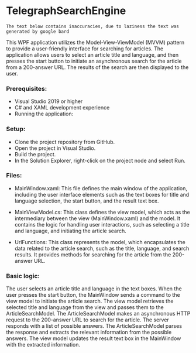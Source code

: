 # TelegraphSearchEngine

` The text below contains inaccuracies, due to laziness the text was generated by google bard `

This WPF application utilizes the Model-View-ViewModel (MVVM) pattern to provide a user-friendly interface for searching for articles. The application allows users to select an article title and language, and then presses the start button to initiate an asynchronous search for the article from a 200-answer URL. The results of the search are then displayed to the user.

### Prerequisites:

- Visual Studio 2019 or higher
- C# and XAML development experience
- Running the application:

### Setup:
- Clone the project repository from GitHub.
- Open the project in Visual Studio.
- Build the project.
- In the Solution Explorer, right-click on the project node and select Run.

### Files:
- MainWindow.xaml: This file defines the main window of the application, including the user interface elements such as the text boxes for title and language selection, the start button, and the result text box.

- MainViewModel.cs: This class defines the view model, which acts as the intermediary between the view (MainWindow.xaml) and the model. It contains the logic for handling user interactions, such as selecting a title and language, and initiating the article search.

- UrlFunctions: This class represents the model, which encapsulates the data related to the article search, such as the title, language, and search results. It provides methods for searching for the article from the 200-answer URL.

### Basic logic:

The user selects an article title and language in the text boxes.
When the user presses the start button, the MainWindow sends a command to the view model to initiate the article search.
The view model retrieves the selected title and language from the view and passes them to the ArticleSearchModel.
The ArticleSearchModel makes an asynchronous HTTP request to the 200-answer URL to search for the article.
The server responds with a list of possible answers.
The ArticleSearchModel parses the response and extracts the relevant information from the possible answers.
The view model updates the result text box in the MainWindow with the extracted information.
